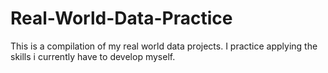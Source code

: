 # Real-World-Data-Practice
This is a compilation of my real world data projects. I practice applying the skills i currently have to develop myself. 
